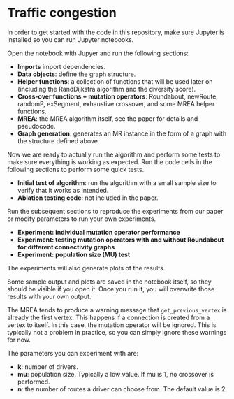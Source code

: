 # Traffic congestion

In order to get started with the code in this repository, make sure Jupyter is installed so you can run Jupyter notebooks.

Open the notebook with Jupyer and run the following sections:

- **Imports** import dependencies.
- **Data objects**: define the graph structure.
- **Helper functions**: a collection of functions that will be used later on (including the RandDijkstra algorithm and the diversity score).
- **Cross-over functions + mutation operators**: Roundabout, newRoute, randomP, exSegment, exhaustive crossover, and some MREA helper functions.
- **MREA**: the MREA algorithm itself, see the paper for details and pseudocode.
- **Graph generation**: generates an MR instance in the form of a graph with the structure defined above.

Now we are ready to actually run the algorithm and perform some tests to make sure everything is working as expected. Run the code cells in the following sections to perform some quick tests.

- **Initial test of algorithm**: run the algorithm with a small sample size to verify that it works as intended.
- **Ablation testing code**: not included in the paper.

Run the subsequent sections to reproduce the experiments from our paper or modify parameters to run your own experiments.

- **Experiment: individual mutation operator performance**
- **Experiment: testing mutation operators with and without Roundabout for different connectivity graphs**
- **Experiment: population size (MU) test**

The experiments will also generate plots of the results.

Some sample output and plots are saved in the notebook itself, so they should be visible if you open it. Once you run it, you will overwrite those results with your own output.

The MREA tends to produce a warning message that `get_previous_vertex` is already the first vertex. This happens if a connection is created from a vertex to itself. In this case, the mutation operator will be ignored. This is typically not a problem in practice, so you can simply ignore these warnings for now.

The parameters you can experiment with are:

- **k**: number of drivers.
- **mu**: population size. Typically a low value. If mu is 1, no crossover is performed.
- **n**: the number of routes a driver can choose from. The default value is 2.
